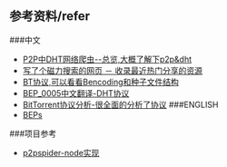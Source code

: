 ## 参考资料/refer
###中文

- [P2P中DHT网络爬虫--总览,大概了解下p2p&dht](http://codemacro.com/2013/05/19/crawl-dht/)
- [写了个磁力搜索的网页 － 收录最近热门分享的资源](http://xiaoxia.org/2013/05/11/magnet-search-engine/)
- [BT协议,可以看看Bencoding和种子文件结构](https://fenying.gitbooks.io/bittorrent-specification-chinese-edition/content/)
- [BEP_0005中文翻译-DHT协议](http://gobismoon.blog.163.com/blog/static/5244280220100893055533/)
- [BitTorrent协议分析-很全面的分析了协议](http://blog.sina.com.cn/s/blog_4ab2ba570100y7fv.html)
###ENGLISH
- [BEPs](http://www.bittorrent.org/beps/bep_0000.html)

###项目参考
- [p2pspider-node实现](https://github.com/broven/p2pspider)

